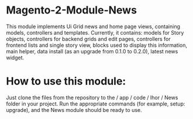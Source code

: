 # Magento-2-Module-News
This module implements Ui Grid news and home page views, containing models, controllers and templates.
Currently, it contains:
models for Story objects,
controllers for backend grids and edit pages,
controllers for frontend lists and single story view,
blocks used to display this information,
main helper,
data install (as an upgrade from 0.1.0 to 0.2.0),
latest news widget.

# How to use this module:
Just clone the files from the repository to the / app / code / Ihor / News folder in your project.
Run the appropriate commands (for example, setup: upgrade), and the News module should be ready to use.
